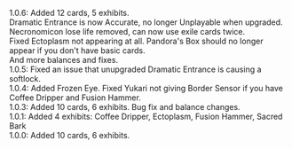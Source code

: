 1.0.6: Added 12 cards, 5 exhibits.  
 Dramatic Entrance is now Accurate, no longer Unplayable when upgraded. Necronomicon lose life removed, can now use exile cards twice.  
 Fixed Ectoplasm not appearing at all. Pandora's Box should no longer appear if you don't have basic cards.  
 And more balances and fixes.  
1.0.5: Fixed an issue that unupgraded Dramatic Entrance is causing a softlock.  
1.0.4: Added Frozen Eye. Fixed Yukari not giving Border Sensor if you have Coffee Dripper and Fusion Hammer.  
1.0.3: Added 10 cards, 6 exhibits. Bug fix and balance changes.  
1.0.1: Added 4 exhibits: Coffee Dripper, Ectoplasm, Fusion Hammer, Sacred Bark  
1.0.0: Added 10 cards, 6 exhibits.